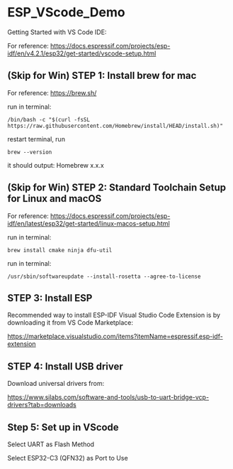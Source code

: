 # ESP_VScode_Demo

Getting Started with VS Code IDE: 

For reference: https://docs.espressif.com/projects/esp-idf/en/v4.2.1/esp32/get-started/vscode-setup.html

## (Skip for Win) STEP 1: Install brew for mac

For reference: https://brew.sh/

run in terminal: 

`/bin/bash -c "$(curl -fsSL https://raw.githubusercontent.com/Homebrew/install/HEAD/install.sh)"`

restart terminal, run

`brew --version`

it should output: Homebrew x.x.x

## (Skip for Win) STEP 2: Standard Toolchain Setup for Linux and macOS

For reference: https://docs.espressif.com/projects/esp-idf/en/latest/esp32/get-started/linux-macos-setup.html

run in terminal: 

`brew install cmake ninja dfu-util`

run in terminal: 

`/usr/sbin/softwareupdate --install-rosetta --agree-to-license`

## STEP 3: Install ESP 

Recommended way to install ESP-IDF Visual Studio Code Extension is by downloading it from VS Code Marketplace: 

https://marketplace.visualstudio.com/items?itemName=espressif.esp-idf-extension

## STEP 4: Install USB driver

Download universal drivers from: 

https://www.silabs.com/software-and-tools/usb-to-uart-bridge-vcp-drivers?tab=downloads


## Step 5: Set up in VScode
Select UART as Flash Method

Select ESP32-C3 (QFN32) as Port to Use
